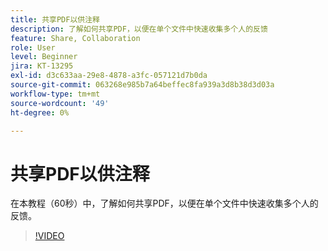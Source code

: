 ```yaml
---
title: 共享PDF以供注释
description: 了解如何共享PDF，以便在单个文件中快速收集多个人的反馈
feature: Share, Collaboration
role: User
level: Beginner
jira: KT-13295
exl-id: d3c633aa-29e8-4878-a3fc-057121d7b0da
source-git-commit: 063268e985b7a64beffec8fa939a3d8b38d3d03a
workflow-type: tm+mt
source-wordcount: '49'
ht-degree: 0%

---
```


# 共享PDF以供注释

在本教程（60秒）中，了解如何共享PDF，以便在单个文件中快速收集多个人的反馈。

>[!VIDEO](https://video.tv.adobe.com/v/3437198?quality=12&learn=on&hidetitle=true&captions=chi_hans)
